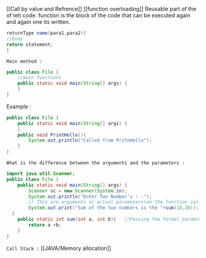 [[Call by value and Refrence]]
[[function overloading]]
Reusable part of the of teh code.
function is the block of the code that can be executed again and again one its written.

```java
returnType name(para1,para2){
//body 
return statement;
}
```

`Main method : `

```java
public class File {
	//main functions
	public static void main(String[] args) {
    }
}
```


Example :

```java
public class File {
    public static void main(String[] args) {
    }
    public void PrintHello(){
        System.out.println("Called from PritnHello");
    }
}
```

`What is the difference between the arguments and the parameters :`
```java
import java.util.Scanner;
public class File {
    public static void main(String[] args) {
        Scanner sc = new Scanner(System.in);
        System.out.println("Enter Two Number's : :");  
        // This are arguments or actual parameters(on the function call)
        System.out.print("Sum of the two numbers is the "+sum(10,20));
  }
    public static int sum(int a, int b){   //Passing the formal paramters
        return a +b;
    }
}
```

`Call Stack :`
[[JAVA/Memory allocation]]
